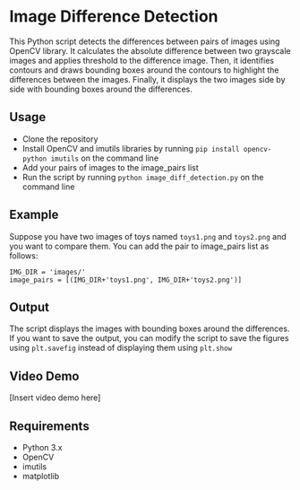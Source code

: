 # Image Difference Detection
This Python script detects the differences between pairs of images using OpenCV library. It calculates the absolute difference between two grayscale images and applies threshold to the difference image. Then, it identifies contours and draws bounding boxes around the contours to highlight the differences between the images. Finally, it displays the two images side by side with bounding boxes around the differences.

## Usage
- Clone the repository
- Install OpenCV and imutils libraries by running ```pip install opencv-python imutils``` on the command line
- Add your pairs of images to the image_pairs list
- Run the script by running ```python image_diff_detection.py``` on the command line
## Example
Suppose you have two images of toys named ```toys1.png``` and ```toys2.png``` and you want to compare them. You can add the pair to image_pairs list as follows:

```
IMG_DIR = 'images/'
image_pairs = [(IMG_DIR+'toys1.png', IMG_DIR+'toys2.png')]
```

## Output
The script displays the images with bounding boxes around the differences. If you want to save the output, you can modify the script to save the figures using ```plt.savefig``` instead of displaying them using ```plt.show```

## Video Demo
[Insert video demo here]

## Requirements
* Python 3.x
* OpenCV
* imutils
* matplotlib
